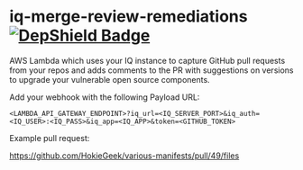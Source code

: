 # iq-merge-review-remediations [![DepShield Badge](https://depshield.sonatype.org/badges/HokieGeek/iq-merge-review-remediations/depshield.svg)](https://depshield.github.io)

AWS Lambda which uses your IQ instance to capture GitHub pull requests from your repos and adds comments to the PR with suggestions on versions to upgrade your vulnerable open source components.

Add your webhook with the following Payload URL:

`<LAMBDA_API_GATEWAY_ENDPOINT>?iq_url=<IQ_SERVER_PORT>&iq_auth=<IQ_USER>:<IQ_PASS>&iq_app=<IQ_APP>&token=<GITHUB_TOKEN>`

Example pull request:

https://github.com/HokieGeek/various-manifests/pull/49/files

